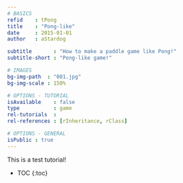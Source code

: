 ```yaml
---
# BASICS
refid    : tPong
title    : "Pong-like"
date     : 2015-01-01
author   : aStardog

subtitle       : "How to make a paddle game like Pong!"
subtitle-short : "Pong-like game!"

# IMAGES
bg-img-path  : "001.jpg"
bg-img-scale : 150%

# OPTIONS - TUTORIAL
isAvailable    : false
type           : game
rel-tutorials  : 
rel-references : [rInheritance, rClass]

# OPTIONS - GENERAL
isPublic : true
---
```

This is a test tutorial!

* TOC
{:toc}